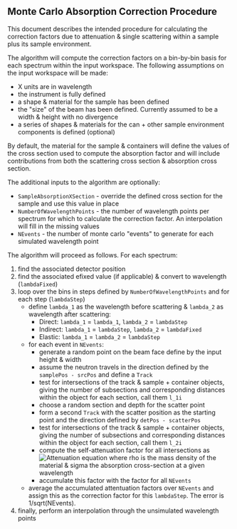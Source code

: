 Monte Carlo Absorption Correction Procedure
-------------------------------------------

This document describes the intended procedure for calculating the correction factors due
to attenuation & single scattering within a sample plus its sample environment.

The algorithm will compute the correction factors on a bin-by-bin basis for each spectrum within
the input workspace. The following assumptions on the input workspace will be made:

* X units are in wavelength
* the instrument is fully defined
* a shape & material for the sample has been defined
* the "size" of the beam has been defined. Currently assumed to be a width & height with no divergence
* a series of shapes & materials for the can + other sample environment components is defined  (optional)

By default, the material for the sample & containers will define the values of the cross section used to compute the absorption factor and will
include contributions from both the scattering cross section & absorption cross section.

The additional inputs to the algorithm are optionally:

* `SampleAbsorptionXSection` - override the defined cross section for the sample and use this value in place
* `NumberOfWavelengthPoints` - the number of wavelength points per spectrum for which to calculate the correction factor. An interpolation
                               will fill in the missing values
* `NEvents` - the number of monte carlo "events" to generate for each simulated wavelength point

The algorithm will proceed as follows. For each spectrum:

1. find the associated detector position
1. find the associated efixed value (if applicable) & convert to wavelength (`lambdaFixed`)
1. loop over the bins in steps defined by `NumberOfWavelengthPoints` and for each step (`lambdaStep`)
    * define `lambda_1` as the wavelength before scattering & `lambda_2` as wavelength after scattering:
      - Direct: `lambda_1` = `lambda_1`, `lambda_2` = `lambdaStep`
      - Indirect: `lambda_1` = `lambdaStep`, `lambda_2` = `lambdaFixed`
      - Elastic: `lambda_1` = `lambda_2` = `lambdaStep`
    * for each event in `NEvents`:
      - generate a random point on the beam face define by the input height & width
	  - assume the neutron travels in the direction defined by the `samplePos - srcPos` and define a `Track`
	  - test for intersections of the track & sample + container objects, giving the number of subsections
	    and corresponding distances within the object for each section, call them `l_1i`
      - choose a random section and depth for the scatter point
      - form a second `Track` with the scatter position as the starting point and the direction defined by
        `detPos - scatterPos`
      - test for intersections of the track & sample + container objects, giving the number of subsections
	    and corresponding distances within the object for each section, call them `l_2i`
      - compute the self-attenuation factor for all intersections as
      ![Attenuation equation](/mnt/data1/source/github/mantidproject/documents/Design/AbsorptionCorrections/attenuation-eqn.png)
	   where rho is the mass density of the material & sigma the absorption cross-section at a given wavelength
	  - accumulate this factor with the factor for all `NEvents`
	* average the accumulated attentuation factors over `NEvents` and assign this as the correction factor for this `lambdaStep`. The error is 1/sqrt(NEvents).
1. finally, perform an interpolation through the unsimulated wavelength points
